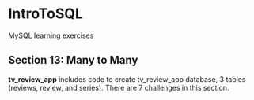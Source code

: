 # IntroToSQL
MySQL learning exercises 

## Section 13: Many to Many
**tv_review_app** includes code to create tv_review_app database, 3 tables (reviews, review, and series). There are 7 challenges in this section.

